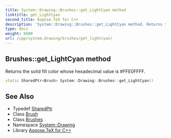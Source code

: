 ```yaml
---
title: System::Drawing::Brushes::get_LightCyan method
linktitle: get_LightCyan
second_title: Aspose.TeX for C++
description: 'System::Drawing::Brushes::get_LightCyan method. Returns the solid fill color whose hexadecimal value is #FFE0FFFF in C++.'
type: docs
weight: 6600
url: /cpp/system.drawing/brushes/get_lightcyan/
---
```

## Brushes::get_LightCyan method


Returns the solid fill color whose hexadecimal value is #FFE0FFFF.

```cpp
static SharedPtr<Brush> System::Drawing::Brushes::get_LightCyan()
```

## See Also

* Typedef [SharedPtr](../../../system/sharedptr/)
* Class [Brush](../../brush/)
* Class [Brushes](../)
* Namespace [System::Drawing](../../)
* Library [Aspose.TeX for C++](../../../)

